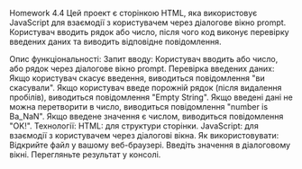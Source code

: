 Homework 4.4 Цей проект є сторінкою HTML, яка використовує JavaScript для взаємодії з користувачем через діалогове вікно prompt. Користувач вводить рядок або число, після чого код виконує перевірку введених даних та виводить відповідне повідомлення.

Опис функціональності: Запит вводу: Користувач вводить або число, або рядок через діалогове вікно prompt. Перевірка введених даних: Якщо користувач скасує введення, виводиться повідомлення "ви скасували". Якщо користувач введе порожній рядок (після видалення пробілів), виводиться повідомлення "Empty String". Якщо введені дані не можна перетворити в число, виводиться повідомлення "number is Ba_NaN". Якщо введене значення є числом, виводиться повідомлення "OK!". Технології: HTML: для структури сторінки. JavaScript: для взаємодії з користувачем через діалогові вікна. Як використовувати: Відкрийте файл у вашому веб-браузері. Введіть значення в діалоговому вікні. Перегляньте результат у консолі.
